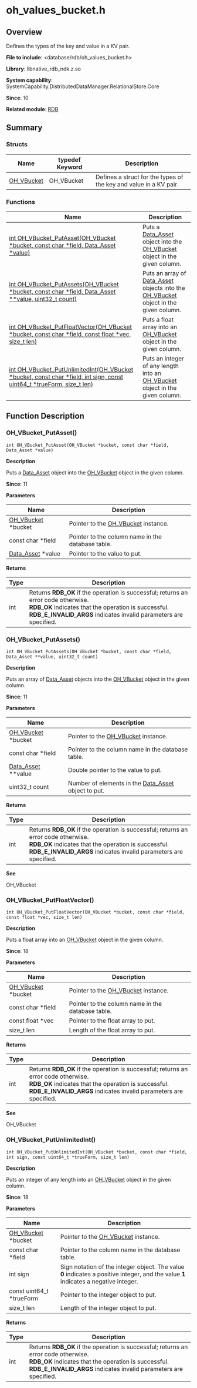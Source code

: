 # oh_values_bucket.h
<!--Kit: ArkData-->
<!--Subsystem: DistributedDataManager-->
<!--Owner: @baijidong-->
<!--Designer: @widecode; @htt1997-->
<!--Tester: @yippo; @logic42-->
<!--Adviser: @ge-yafang-->

## Overview

Defines the types of the key and value in a KV pair.

**File to include**: <database/rdb/oh_values_bucket.h>

**Library**: libnative_rdb_ndk.z.so

**System capability**: SystemCapability.DistributedDataManager.RelationalStore.Core

**Since**: 10

**Related module**: [RDB](capi-rdb.md)

## Summary

### Structs

| Name                            | typedef Keyword| Description                  |
| -------------------------------- | ------------- | ---------------------- |
| [OH_VBucket](capi-rdb-oh-vbucket.md) | OH_VBucket    | Defines a struct for the types of the key and value in a KV pair.|

### Functions

| Name                                                        | Description                                                        |
| ------------------------------------------------------------ | ------------------------------------------------------------ |
| [int OH_VBucket_PutAsset(OH_VBucket *bucket, const char *field, Data_Asset *value)](#oh_vbucket_putasset) | Puts a [Data_Asset](capi-rdb-data-asset.md) object into the [OH_VBucket](capi-rdb-oh-vbucket.md) object in the given column.|
| [int OH_VBucket_PutAssets(OH_VBucket *bucket, const char *field, Data_Asset **value, uint32_t count)](#oh_vbucket_putassets) | Puts an array of [Data_Asset](capi-rdb-data-asset.md) objects into the [OH_VBucket](capi-rdb-oh-vbucket.md) object in the given column.|
| [int OH_VBucket_PutFloatVector(OH_VBucket *bucket, const char *field, const float *vec, size_t len)](#oh_vbucket_putfloatvector) | Puts a float array into an [OH_VBucket](capi-rdb-oh-vbucket.md) object in the given column.|
| [int OH_VBucket_PutUnlimitedInt(OH_VBucket *bucket, const char *field, int sign, const uint64_t *trueForm, size_t len)](#oh_vbucket_putunlimitedint) | Puts an integer of any length into an [OH_VBucket](capi-rdb-oh-vbucket.md) object in the given column.|

## Function Description

### OH_VBucket_PutAsset()

```
int OH_VBucket_PutAsset(OH_VBucket *bucket, const char *field, Data_Asset *value)
```

**Description**

Puts a [Data_Asset](capi-rdb-data-asset.md) object into the [OH_VBucket](capi-rdb-oh-vbucket.md) object in the given column.

**Since**: 11


**Parameters**

| Name                                  | Description                                                |
| ---------------------------------------- | ---------------------------------------------------- |
| [OH_VBucket](capi-rdb-oh-vbucket.md) *bucket | Pointer to the [OH_VBucket](capi-rdb-oh-vbucket.md) instance.|
| const char *field                        | Pointer to the column name in the database table.                                  |
| [Data_Asset](capi-rdb-data-asset.md) *value  | Pointer to the value to put.                        |

**Returns**

| Type| Description                                                        |
| ---- | ------------------------------------------------------------ |
| int  | Returns **RDB_OK** if the operation is successful; returns an error code otherwise.<br>**RDB_OK** indicates that the operation is successful.<br>**RDB_E_INVALID_ARGS** indicates invalid parameters are specified.|

### OH_VBucket_PutAssets()

```
int OH_VBucket_PutAssets(OH_VBucket *bucket, const char *field, Data_Asset **value, uint32_t count)
```

**Description**

Puts an array of [Data_Asset](capi-rdb-data-asset.md) objects into the [OH_VBucket](capi-rdb-oh-vbucket.md) object in the given column.

**Since**: 11


**Parameters**

| Name                                  | Description                                                        |
| ---------------------------------------- | ------------------------------------------------------------ |
| [OH_VBucket](capi-rdb-oh-vbucket.md) *bucket | Pointer to the [OH_VBucket](capi-rdb-oh-vbucket.md) instance.        |
| const char *field                        | Pointer to the column name in the database table.                                          |
| [Data_Asset](capi-rdb-data-asset.md) **value | Double pointer to the value to put.                                |
| uint32_t count                           | Number of elements in the [Data_Asset](capi-rdb-data-asset.md) object to put.|

**Returns**

| Type| Description                                                        |
| ---- | ------------------------------------------------------------ |
| int  | Returns **RDB_OK** if the operation is successful; returns an error code otherwise.<br>**RDB_OK** indicates that the operation is successful.<br>**RDB_E_INVALID_ARGS** indicates invalid parameters are specified.|

**See**

OH_VBucket

### OH_VBucket_PutFloatVector()

```
int OH_VBucket_PutFloatVector(OH_VBucket *bucket, const char *field, const float *vec, size_t len)
```

**Description**

Puts a float array into an [OH_VBucket](capi-rdb-oh-vbucket.md) object in the given column.

**Since**: 18


**Parameters**

| Name                                  | Description                                                |
| ---------------------------------------- | ---------------------------------------------------- |
| [OH_VBucket](capi-rdb-oh-vbucket.md) *bucket | Pointer to the [OH_VBucket](capi-rdb-oh-vbucket.md) instance.|
| const char *field                        | Pointer to the column name in the database table.                                  |
| const float *vec                         | Pointer to the float array to put.                           |
| size_t len                               | Length of the float array to put.                               |

**Returns**

| Type| Description                                                        |
| ---- | ------------------------------------------------------------ |
| int  | Returns **RDB_OK** if the operation is successful; returns an error code otherwise.<br>**RDB_OK** indicates that the operation is successful.<br>**RDB_E_INVALID_ARGS** indicates invalid parameters are specified.|

**See**

OH_VBucket

### OH_VBucket_PutUnlimitedInt()

```
int OH_VBucket_PutUnlimitedInt(OH_VBucket *bucket, const char *field, int sign, const uint64_t *trueForm, size_t len)
```

**Description**

Puts an integer of any length into an [OH_VBucket](capi-rdb-oh-vbucket.md) object in the given column.

**Since**: 18


**Parameters**

| Name                                  | Description                                                  |
| ---------------------------------------- | ------------------------------------------------------ |
| [OH_VBucket](capi-rdb-oh-vbucket.md) *bucket | Pointer to the [OH_VBucket](capi-rdb-oh-vbucket.md) instance.  |
| const char *field                        | Pointer to the column name in the database table.                                    |
| int sign                                 | Sign notation of the integer object. The value **0** indicates a positive integer, and the value **1** indicates a negative integer.|
| const uint64_t *trueForm                 | Pointer to the integer object to put.                          |
| size_t len                               | Length of the integer object to put.                                  |

**Returns**

| Type| Description                                                        |
| ---- | ------------------------------------------------------------ |
| int  | Returns **RDB_OK** if the operation is successful; returns an error code otherwise.<br>**RDB_OK** indicates that the operation is successful.<br>**RDB_E_INVALID_ARGS** indicates invalid parameters are specified.|
